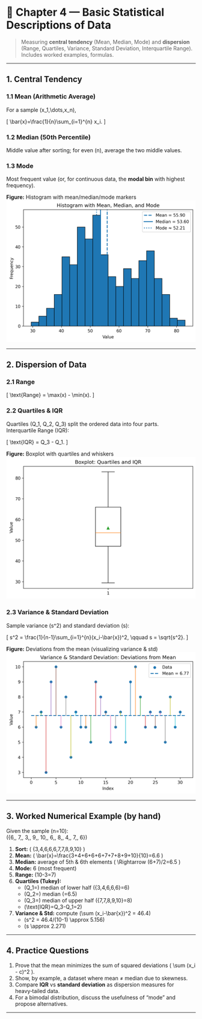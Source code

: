 # 📘 Chapter 4 — Basic Statistical Descriptions of Data

> Measuring **central tendency** (Mean, Median, Mode) and **dispersion** (Range, Quartiles, Variance, Standard Deviation, Interquartile Range). Includes worked examples, formulas.

---

## 1. Central Tendency

### 1.1 Mean (Arithmetic Average)
For a sample \(x_1,\dots,x_n\), 

\[ \bar{x}=\frac{1}{n}\sum_{i=1}^{n} x_i. \]

### 1.2 Median (50th Percentile)
Middle value after sorting; for even \(n\), average the two middle values.

### 1.3 Mode
Most frequent value (or, for continuous data, the **modal bin** with highest frequency).

**Figure:** Histogram with mean/median/mode markers  
![Mean, Median, Mode](mean_median_mode.png)

---

## 2. Dispersion of Data

### 2.1 Range

\[
\text{Range} = \max(x) - \min(x).
\]

### 2.2 Quartiles & IQR
Quartiles \(Q_1, Q_2, Q_3\) split the ordered data into four parts.  
Interquartile Range (IQR):

\[
\text{IQR} = Q_3 - Q_1.
\]

**Figure:** Boxplot with quartiles and whiskers  
![Quartiles & IQR](boxplot_quartiles.png)

### 2.3 Variance & Standard Deviation
Sample variance \(s^2\) and standard deviation \(s\):

\[
s^2 = \frac{1}{n-1}\sum_{i=1}^{n}(x_i-\bar{x})^2,
\qquad
s = \sqrt{s^2}.
\]

**Figure:** Deviations from the mean (visualizing variance & std)  
![Variance & Standard Deviation](variance_std_demo.png)

---

## 3. Worked Numerical Example (by hand)

Given the sample (n=10):  
\(\{6,\, 7,\, 3,\, 9,\, 10,\, 6,\, 8,\, 4,\, 7,\, 6\}\)

1. **Sort:** \( \{3,4,6,6,6,7,7,8,9,10\} \)  
2. **Mean:** \( \bar{x}=\frac{3+4+6+6+6+7+7+8+9+10}{10}=6.6 \)  
3. **Median:** average of 5th & 6th elements \( \Rightarrow (6+7)/2=6.5 \)  
4. **Mode:** 6 (most frequent)  
5. **Range:** \(10-3=7\)  
6. **Quartiles (Tukey):**  
   - \(Q_1=\) median of lower half \(\{3,4,6,6,6\}=6\)  
   - \(Q_2=\) median \(=6.5\)  
   - \(Q_3=\) median of upper half \(\{7,7,8,9,10\}=8\)  
   - \(\text{IQR}=Q_3-Q_1=2\)  
7. **Variance & Std:** compute \(\sum (x_i-\bar{x})^2 = 46.4\)  
   - \(s^2 = 46.4/(10-1) \approx 5.156\)  
   - \(s \approx 2.271\)


---

## 4. Practice Questions

1. Prove that the mean minimizes the sum of squared deviations \( \sum (x_i - c)^2 \).  
2. Show, by example, a dataset where mean ≠ median due to skewness.  
3. Compare **IQR** vs **standard deviation** as dispersion measures for heavy‑tailed data.  
4. For a bimodal distribution, discuss the usefulness of “mode” and propose alternatives.

---

